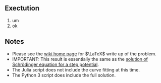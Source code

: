 ## Exectution

1. um
2. ok

## Notes
- Please see the [wiki home page](https://github.com/spyderkam/1D-Unbound-Scattering/wiki) for $\LaTeX$ write up of the problem.
- IMPORTANT: This result is essentially the same as the [solution of Schrödinger equation for a step potential](https://en.wikipedia.org/wiki/Solution_of_Schr%C3%B6dinger_equation_for_a_step_potential).
- The Julia script does not include the curve fitting at this time.
- The Python 3 script does include the full solution.
